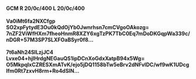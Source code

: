 #### GCM R 20/0c/400 L 20/0c/400
**Va0iMt6fa2NXCfgp**<br/>**SO2xpFytydE3Ou0kQdOjYb0Jwnrhsn7cmCVgoOAkozg=**<br/>**7nZF2ViWfHXm7fheoHnmR8XZY6xgTzPK7TbC0Eq7mDoDKGqpWa339c/nDGR+57M3SP7SLXFOaBSyr0f8...**<br/><br/>
**7t6aNh24SlLzjJC4**<br/>**Lvxe04+hjIHrdgNEGauQS1ipDCnXoGdxXatpB94x5Wg=**<br/>**O5MkpqlxCZRESXmATvK/ejo5jDQ1158bTw5eBrv2dNFvlDC/wf9wK1UDcglfm0Rt7zxvH8rm+Ro4dSlN...**